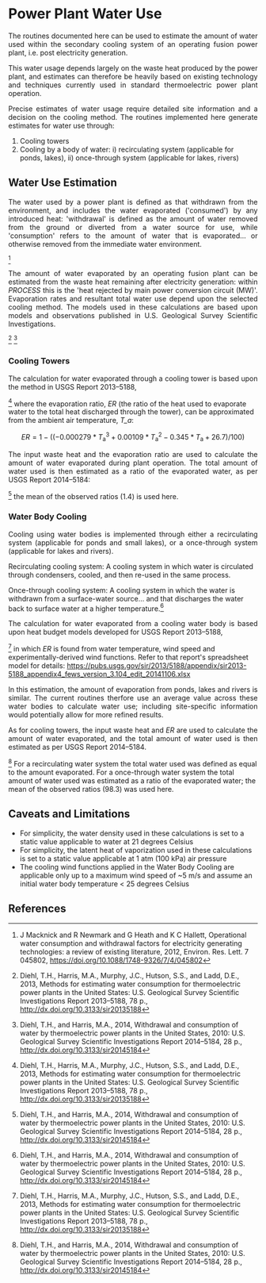 # Power Plant Water Use

<p style='text-align: justify;'>
The routines documented here can be used to estimate the amount of water used within the secondary cooling system of an operating fusion power plant, i.e. post electricity generation. </p>

<p style='text-align: justify;'>
This water usage depends largely on the waste heat produced by the power plant, and estimates can therefore be heavily based on existing technology and techniques currently used in standard thermoelectric power plant operation. </p>

<p style='text-align: justify;'>
Precise estimates of water usage require detailed site information and a decision on the cooling method. The routines implemented here generate estimates for water use through: </p>

1. Cooling towers
2. Cooling by a body of water: i) recirculating system (applicable for ponds, lakes), ii) once-through system (applicable for lakes, rivers)

## Water Use Estimation

<p style='text-align: justify;'>
The water used by a power plant is defined as that withdrawn from the environment, and includes the water evaporated ('consumed') by any introduced heat: 'withdrawal' is defined as the amount of water removed from the ground or diverted from a water source for use, while 'consumption' refers to the amount of water that is evaporated... or otherwise removed from the immediate water environment.

[^1] 
</p>

<p style='text-align: justify;'>
The amount of water evaporated by an operating fusion plant can be estimated from the waste heat remaining after electricity generation: within <em>PROCESS</em> this is the 'heat rejected by main power conversion circuit (MW)'. Evaporation rates and resultant total water use depend upon the selected cooling method. The models used in these calculations are based upon models and observations published in U.S. Geological Survey Scientific Investigations.

[^2]
[^3]
</p>

### Cooling Towers

<p style='text-align: justify;'>
The calculation for water evaporated through a cooling tower is based upon the method in USGS Report 2013–5188,

[^2] where the evaporation ratio, <em>ER</em> (the ratio of the heat used to evaporate water to the total heat discharged through the tower), can be approximated from the ambient air temperature, <em>T_a</em>:</p>

```math
ER = 1 - ( (-0.000279*T_\mathrm{a}^3 + 0.00109*T_\mathrm{a}^2 - 0.345*T_\mathrm{a} + 26.7) /100)
```

<p style='text-align: justify;'>
The input waste heat and the evaporation ratio are used to calculate the amount of water evaporated during plant operation. The total amount of water used is then estimated as a ratio of the evaporated water, as per USGS Report 2014–5184:

[^3] the mean of the observed ratios (1.4) is used here.</p>

### Water Body Cooling

<p style='text-align: justify;'>
Cooling using water bodies is implemented through either a recirculating system (applicable for ponds and small lakes), or a once-through system (applicable for lakes and rivers).</p>

Recirculating cooling system: A cooling system in which water is circulated through condensers, cooled, and then re-used in the same process.

Once-through cooling system: A cooling system in which the water is withdrawn from a surface-water source... and that discharges the water back to surface water at a higher temperature.[^3]

<p style='text-align: justify;'>
The calculation for water evaporated from a cooling water body is based upon heat budget models developed for USGS Report 2013–5188,

[^2] in which <em>ER</em> is found from water temperature, wind speed and experimentally-derived wind functions. Refer to that report's spreadsheet model for details: https://pubs.usgs.gov/sir/2013/5188/appendix/sir2013-5188_appendix4_fews_version_3.104_edit_20141106.xlsx
</p>

<p style='text-align: justify;'>
In this estimation, the amount of evaporation from ponds, lakes and rivers is similar. The current routines therfore use an average value across these water bodies to calculate water use; including site-specific information would potentially allow for more refined results.</p>

<p style='text-align: justify;'>
As for cooling towers, the input waste heat and <em>ER</em> are used to calculate the amount of water evaporated, and the total amount of water used is then estimated as per USGS Report 2014–5184.

[^3] For a recirculating water system the total water used was defined as equal to the amount evaporated. For a once-through water system the total amount of water used was estimated as a ratio of the evaporated water; the mean of the observed ratios (98.3) was used here.</p>

## Caveats and Limitations

- For simplicity, the water density used in these calculations is set to a static value applicable to water at 21 degrees Celsius
- For simplicity, the latent heat of vaporization used in these calculations is set to a static value applicable at 1 atm (100 kPa) air pressure
- The cooling wind functions applied in the Water Body Cooling are applicable only up to a maximum wind speed of ~5 m/s and assume an initial water body temperature < 25 degrees Celsius

## References

[^1]: J Macknick and R Newmark and G Heath and K C Hallett, Operational water consumption and withdrawal factors for electricity generating technologies: a review of existing literature, 2012, Environ. Res. Lett. 7 045802, https://doi.org/10.1088/1748-9326/7/4/045802

[^2]: Diehl, T.H., Harris, M.A., Murphy, J.C., Hutson, S.S., and Ladd, D.E., 2013, Methods for estimating water consumption for thermoelectric power plants in the United States: U.S. Geological Survey Scientific Investigations Report 2013–5188, 78 p., http://dx.doi.org/10.3133/sir20135188

[^3]: Diehl, T.H., and Harris, M.A., 2014, Withdrawal and consumption of water by thermoelectric power plants in the United States, 2010: U.S. Geological Survey Scientific Investigations Report 2014–5184, 28 p., http://dx.doi.org/10.3133/sir20145184